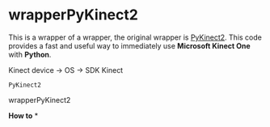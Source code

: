 # wrapperPyKinect2
This is a wrapper of a wrapper, the original wrapper is [PyKinect2](https://github.com/Kinect/PyKinect2).
This code provides a fast and useful way to immediately use **Microsoft Kinect One** with **Python**.

Kinect device -> OS -> SDK Kinect    

    PyKinect2    

wrapperPyKinect2 


**How to**
* 
